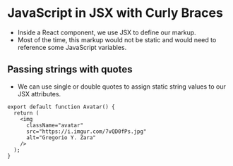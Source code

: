 # JavaScript in JSX with Curly Braces

- Inside a React component, we use JSX to define our markup.
- Most of the time, this markup would not be static and would need to reference some JavaScript variables.


## Passing strings with quotes 

- We can use single or double quotes to assign static string values to our JSX attributes.

```tsx
export default function Avatar() {
  return (
    <img
      className="avatar"
      src="https://i.imgur.com/7vQD0fPs.jpg"
      alt="Gregorio Y. Zara"
    />
  );
}
```


